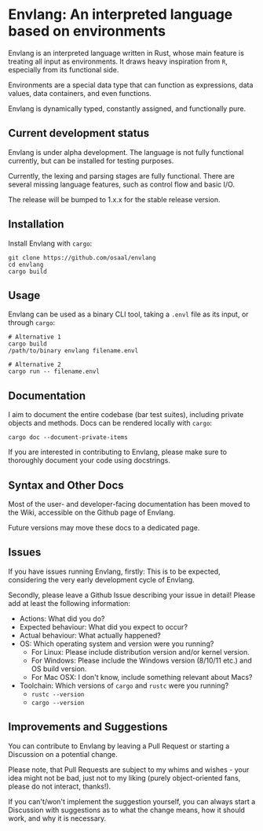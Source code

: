 # Envlang: An interpreted language based on environments

Envlang is an interpreted language written in Rust, whose main feature is treating all input as environments. It draws heavy inspiration from `R`, especially from its functional side.

Environments are a special data type that can function as expressions, data values, data containers, and even functions.

Envlang is dynamically typed, constantly assigned, and functionally pure.

## Current development status

Envlang is under alpha development. The language is not fully functional currently, but can be installed for testing purposes.

Currently, the lexing and parsing stages are fully functional. There are several missing language features, such as control flow and basic I/O.

The release will be bumped to 1.x.x for the stable release version.

## Installation

Install Envlang with `cargo`:

```
git clone https://github.com/osaal/envlang
cd envlang
cargo build
```

## Usage

Envlang can be used as a binary CLI tool, taking a `.envl` file as its input, or through `cargo`:

```
# Alternative 1
cargo build
/path/to/binary envlang filename.envl

# Alternative 2
cargo run -- filename.envl
```

## Documentation

I aim to document the entire codebase (bar test suites), including private objects and methods. Docs can be rendered locally with `cargo`:

```
cargo doc --document-private-items
```

If you are interested in contributing to Envlang, please make sure to thoroughly document your code using docstrings.

## Syntax and Other Docs

Most of the user- and developer-facing documentation has been moved to the Wiki, accessible on the Github page of Envlang.

Future versions may move these docs to a dedicated page.

## Issues

If you have issues running Envlang, firstly: This is to be expected, considering the very early development cycle of Envlang.

Secondly, please leave a Github Issue describing your issue in detail! Please add at least the following information:

-  Actions: What did you do?
-  Expected behaviour: What did you expect to occur?
-  Actual behaviour: What actually happened?
-  OS: Which operating system and version were you running?
    -  For Linux: Please include distribution version and/or kernel version.
    -  For Windows: Please include the Windows version (8/10/11 etc.) and OS build version.
    -  For Mac OSX: I don't know, include something relevant about Macs?
-  Toolchain: Which versions of `cargo` and `rustc` were you running?
    -  `rustc --version`
    -  `cargo --version`

## Improvements and Suggestions

You can contribute to Envlang by leaving a Pull Request or starting a Discussion on a potential change.

Please note, that Pull Requests are subject to my whims and wishes - your idea might not be bad, just not to my liking (purely object-oriented fans, please do not interact, thanks!).

If you can't/won't implement the suggestion yourself, you can always start a Discussion with suggestions as to what the change means, how it should work, and why it is necessary.
